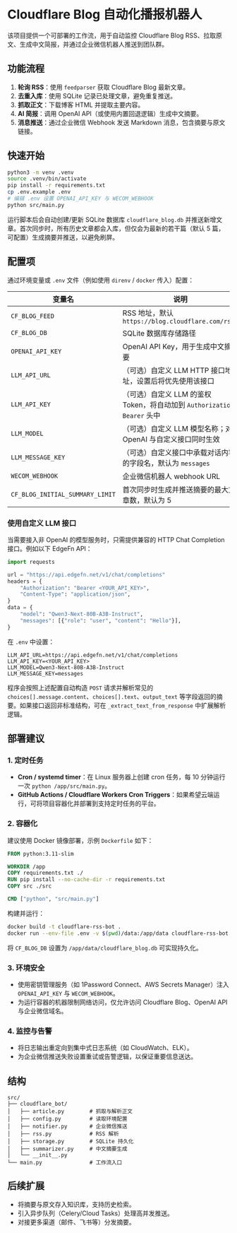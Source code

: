 # Cloudflare Blog 自动化播报机器人

该项目提供一个可部署的工作流，用于自动监控 Cloudflare Blog RSS、拉取原文、生成中文简报，并通过企业微信机器人推送到团队群。

## 功能流程

1. **轮询 RSS**：使用 `feedparser` 获取 Cloudflare Blog 最新文章。
2. **去重入库**：使用 SQLite 记录已处理文章，避免重复推送。
3. **抓取正文**：下载博客 HTML 并提取主要内容。
4. **AI 简报**：调用 OpenAI API（或使用内置回退逻辑）生成中文摘要。
5. **消息推送**：通过企业微信 Webhook 发送 Markdown 消息，包含摘要与原文链接。

## 快速开始

```bash
python3 -m venv .venv
source .venv/bin/activate
pip install -r requirements.txt
cp .env.example .env
# 编辑 .env 设置 OPENAI_API_KEY 与 WECOM_WEBHOOK
python src/main.py
```


运行脚本后会自动创建/更新 SQLite 数据库 `cloudflare_blog.db` 并推送新增文章。首次同步时，所有历史文章都会入库，但仅会为最新的若干篇（默认 5 篇，可配置）生成摘要并推送，以避免刷屏。

## 配置项

通过环境变量或 `.env` 文件（例如使用 `direnv` / `docker` 传入）配置：

| 变量名 | 说明 |
| --- | --- |
| `CF_BLOG_FEED` | RSS 地址，默认 `https://blog.cloudflare.com/rss/` |
| `CF_BLOG_DB` | SQLite 数据库存储路径 |
| `OPENAI_API_KEY` | OpenAI API Key，用于生成中文摘要 |
| `LLM_API_URL` | （可选）自定义 LLM HTTP 接口地址，设置后将优先使用该接口 |
| `LLM_API_KEY` | （可选）自定义 LLM 的鉴权 Token，将自动加到 `Authorization: Bearer` 头中 |
| `LLM_MODEL` | （可选）自定义 LLM 模型名称；对 OpenAI 与自定义接口同时生效 |
| `LLM_MESSAGE_KEY` | （可选）自定义接口中承载对话内容的字段名，默认为 `messages` |
| `WECOM_WEBHOOK` | 企业微信机器人 webhook URL |
| `CF_BLOG_INITIAL_SUMMARY_LIMIT` | 首次同步时生成并推送摘要的最大文章数，默认为 5 |

### 使用自定义 LLM 接口

当需要接入非 OpenAI 的模型服务时，只需提供兼容的 HTTP Chat Completion 接口。例如以下 EdgeFn API：

```python
import requests

url = "https://api.edgefn.net/v1/chat/completions"
headers = {
    "Authorization": "Bearer <YOUR_API_KEY>",
    "Content-Type": "application/json",
}
data = {
    "model": "Qwen3-Next-80B-A3B-Instruct",
    "messages": [{"role": "user", "content": "Hello"}],
}
```

在 `.env` 中设置：

```dotenv
LLM_API_URL=https://api.edgefn.net/v1/chat/completions
LLM_API_KEY=<YOUR_API_KEY>
LLM_MODEL=Qwen3-Next-80B-A3B-Instruct
LLM_MESSAGE_KEY=messages
```

程序会按照上述配置自动构造 `POST` 请求并解析常见的 `choices[].message.content`、`choices[].text`、`output_text` 等字段返回的摘要。如果接口返回非标准结构，可在 `_extract_text_from_response` 中扩展解析逻辑。

## 部署建议

### 1. 定时任务

* **Cron / systemd timer**：在 Linux 服务器上创建 cron 任务，每 10 分钟运行一次 `python /app/src/main.py`。
* **GitHub Actions / Cloudflare Workers Cron Triggers**：如果希望云端运行，可将项目容器化并部署到支持定时任务的平台。

### 2. 容器化

建议使用 Docker 镜像部署，示例 `Dockerfile` 如下：

```dockerfile
FROM python:3.11-slim

WORKDIR /app
COPY requirements.txt ./
RUN pip install --no-cache-dir -r requirements.txt
COPY src ./src

CMD ["python", "src/main.py"]
```

构建并运行：

```bash
docker build -t cloudflare-rss-bot .
docker run --env-file .env -v $(pwd)/data:/app/data cloudflare-rss-bot
```

将 `CF_BLOG_DB` 设置为 `/app/data/cloudflare_blog.db` 可实现持久化。

### 3. 环境安全

* 使用密钥管理服务（如 1Password Connect、AWS Secrets Manager）注入 `OPENAI_API_KEY` 与 `WECOM_WEBHOOK`。
* 为运行容器的机器限制网络访问，仅允许访问 Cloudflare Blog、OpenAI API 与企业微信域名。

### 4. 监控与告警

* 将日志输出重定向到集中式日志系统（如 CloudWatch、ELK）。
* 为企业微信推送失败设置重试或告警逻辑，以保证重要信息送达。

## 结构

```
src/
├── cloudflare_bot/
│   ├── article.py        # 抓取与解析正文
│   ├── config.py         # 读取环境配置
│   ├── notifier.py       # 企业微信推送
│   ├── rss.py            # RSS 解析
│   ├── storage.py        # SQLite 持久化
│   ├── summarizer.py     # 中文摘要生成
│   └── __init__.py
└── main.py               # 工作流入口
```

## 后续扩展

* 将摘要与原文存入知识库，支持历史检索。
* 引入异步队列（Celery/Cloud Tasks）处理高并发推送。
* 对接更多渠道（邮件、飞书等）分发摘要。
